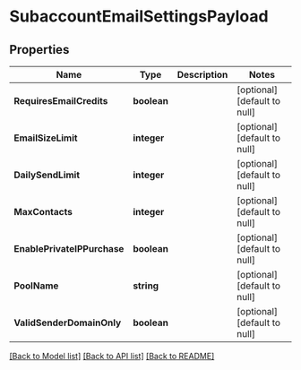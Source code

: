 # SubaccountEmailSettingsPayload

## Properties
Name | Type | Description | Notes
------------ | ------------- | ------------- | -------------
**RequiresEmailCredits** | **boolean** |  | [optional] [default to null]
**EmailSizeLimit** | **integer** |  | [optional] [default to null]
**DailySendLimit** | **integer** |  | [optional] [default to null]
**MaxContacts** | **integer** |  | [optional] [default to null]
**EnablePrivateIPPurchase** | **boolean** |  | [optional] [default to null]
**PoolName** | **string** |  | [optional] [default to null]
**ValidSenderDomainOnly** | **boolean** |  | [optional] [default to null]

[[Back to Model list]](../README.md#documentation-for-models) [[Back to API list]](../README.md#documentation-for-api-endpoints) [[Back to README]](../README.md)


